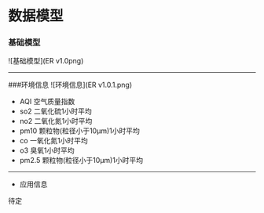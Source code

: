 # 数据模型

### 基础模型
![基础模型](ER v1.0png)

---


###环境信息
![环境信息](ER v1.0.1.png)
* AQI 空气质量指数
* so2 二氧化硫1小时平均
* no2 二氧化氮1小时平均
* pm10 颗粒物(粒径小于10μm)1小时平均
* co 一氧化氮1小时平均
* o3 臭氧1小时平均
* pm2.5 颗粒物(粒径小于10μm)1小时平均
---

* 应用信息
 
待定